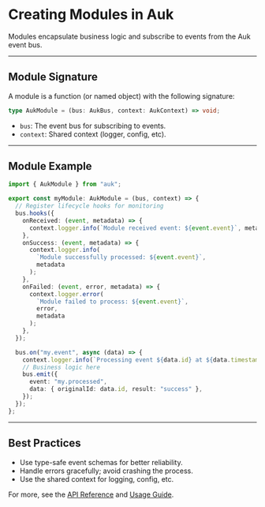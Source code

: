 # Creating Modules in Auk

Modules encapsulate business logic and subscribe to events from the Auk event bus.

---

## Module Signature

A module is a function (or named object) with the following signature:

```typescript
type AukModule = (bus: AukBus, context: AukContext) => void;
```

- `bus`: The event bus for subscribing to events.
- `context`: Shared context (logger, config, etc).

---

## Module Example

```typescript
import { AukModule } from "auk";

export const myModule: AukModule = (bus, context) => {
  // Register lifecycle hooks for monitoring
  bus.hooks({
    onReceived: (event, metadata) => {
      context.logger.info(`Module received event: ${event.event}`, metadata);
    },
    onSuccess: (event, metadata) => {
      context.logger.info(
        `Module successfully processed: ${event.event}`,
        metadata
      );
    },
    onFailed: (event, error, metadata) => {
      context.logger.error(
        `Module failed to process: ${event.event}`,
        error,
        metadata
      );
    },
  });

  bus.on("my.event", async (data) => {
    context.logger.info(`Processing event ${data.id} at ${data.timestamp}`);
    // Business logic here
    bus.emit({
      event: "my.processed",
      data: { originalId: data.id, result: "success" },
    });
  });
};
```

---

## Best Practices

- Use type-safe event schemas for better reliability.
- Handle errors gracefully; avoid crashing the process.
- Use the shared context for logging, config, etc.

For more, see the [API Reference](./api.md) and [Usage Guide](../USAGE.md).
